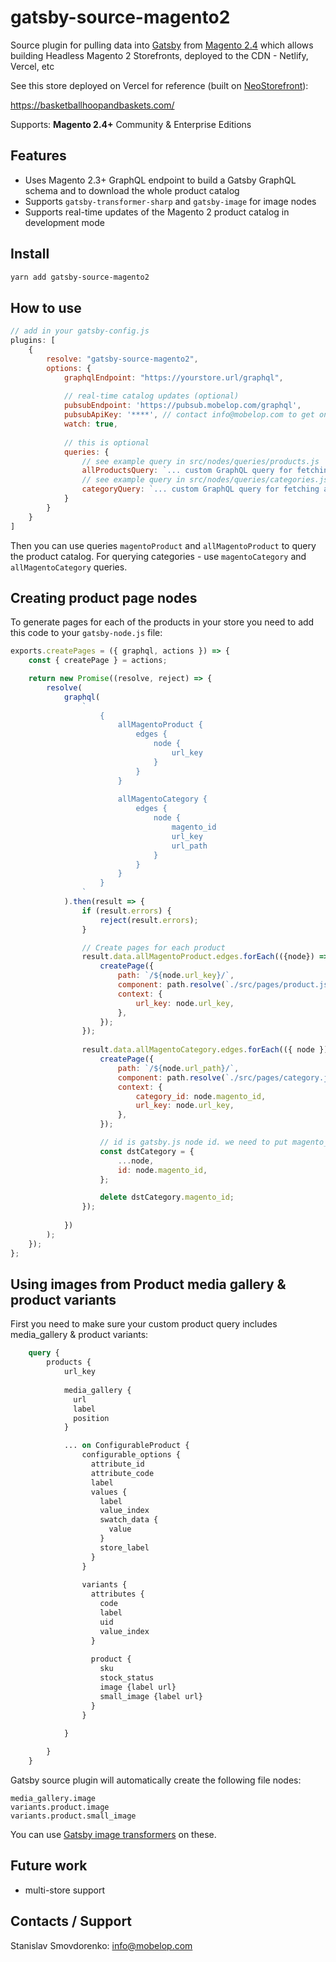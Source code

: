 # gatsby-source-magento2

Source plugin for pulling data into [Gatsby][gatsby] from [Magento 2.4][magento] which allows building Headless Magento 2 Storefronts, deployed to the CDN - Netlify, Vercel, etc

See this store deployed on Vercel for reference (built on [NeoStorefront](https://www.neostorefront.com/)):

https://basketballhoopandbaskets.com/

Supports: **Magento 2.4+** Community & Enterprise Editions

## Features

- Uses Magento 2.3+ GraphQL endpoint to build a Gatsby GraphQL schema and to download the whole product catalog
- Supports `gatsby-transformer-sharp` and `gatsby-image` for image nodes
- Supports real-time updates of the Magento 2 product catalog in development mode

## Install

```sh
yarn add gatsby-source-magento2
```

## How to use

```js
// add in your gatsby-config.js
plugins: [
    {
        resolve: "gatsby-source-magento2",
        options: {
            graphqlEndpoint: "https://yourstore.url/graphql",
            
            // real-time catalog updates (optional)
            pubsubEndpoint: 'https://pubsub.mobelop.com/graphql',
            pubsubApiKey: '****', // contact info@mobelop.com to get one for free
            watch: true,
            
            // this is optional
            queries: {
                // see example query in src/nodes/queries/products.js
                allProductsQuery: `... custom GraphQL query for fetching all the products you need to publish on Gatsby website ...`,
                // see example query in src/nodes/queries/categories.js
                categoryQuery: `... custom GraphQL query for fetching all the categories & product ids ...`
            }
        }
    }
]
```

Then you can use queries `magentoProduct` and `allMagentoProduct` to query the product catalog. For querying categories - use 
`magentoCategory` and `allMagentoCategory` queries.

## Creating product page nodes

To generate pages for each of the products in your store you need to add this code
to your `gatsby-node.js` file:

```js
exports.createPages = ({ graphql, actions }) => {
    const { createPage } = actions;

    return new Promise((resolve, reject) => {
        resolve(
            graphql(
                `
                    {
                        allMagentoProduct {
                            edges {
                                node {
                                    url_key
                                }
                            }
                        }
                        
                        allMagentoCategory {
                            edges {
                                node {
                                    magento_id
                                    url_key
                                    url_path
                                }
                            }
                        }
                    }
                `
            ).then(result => {
                if (result.errors) {
                    reject(result.errors);
                }

                // Create pages for each product
                result.data.allMagentoProduct.edges.forEach(({node}) => {
                    createPage({
                        path: `/${node.url_key}/`,
                        component: path.resolve(`./src/pages/product.jsx`),
                        context: {
                            url_key: node.url_key,
                        },
                    });
                });
                
                result.data.allMagentoCategory.edges.forEach(({ node }) => {
                    createPage({
                        path: `/${node.url_path}/`,
                        component: path.resolve(`./src/pages/category.jsx`),
                        context: {
                            category_id: node.magento_id,
                            url_key: node.url_key,
                        },
                    });

                    // id is gatsby.js node id. we need to put magento_id there instead
                    const dstCategory = {
                        ...node,
                        id: node.magento_id,
                    };

                    delete dstCategory.magento_id;
                });
                
            })
        );
    });
};
```

## Using images from Product media gallery & product variants

First you need to make sure your custom product query includes media_gallery & product variants:

```graphql
    query {
        products {
            url_key
            
            media_gallery {
              url
              label
              position
            }

            ... on ConfigurableProduct {
                configurable_options {
                  attribute_id          
                  attribute_code          
                  label
                  values {
                    label
                    value_index
                    swatch_data {
                      value
                    }
                    store_label
                  }
                }
                
                variants {
                  attributes {
                    code
                    label
                    uid
                    value_index
                  }
                  
                  product {
                    sku
                    stock_status
                    image {label url}
                    small_image {label url}
                  }
                }
        
            }

        }
    }
```

Gatsby source plugin will automatically create the following file nodes:

```
media_gallery.image
variants.product.image
variants.product.small_image
```

You can use [Gatsby image transformers][gatsby-image] on these.

## Future work

- multi-store support

[gatsby]: https://www.gatsbyjs.org/
[gatsby-image]: https://www.gatsbyjs.com/plugins/gatsby-image/
[magento]: https://magento.com/
 
## Contacts / Support

Stanislav Smovdorenko: info@mobelop.com
